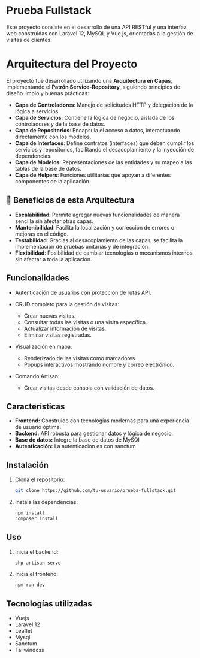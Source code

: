 # Prueba Fullstack

Este proyecto consiste en el desarrollo de una API RESTful y una interfaz web construidas con Laravel 12, MySQL y Vue.js, orientadas a la gestión de visitas de clientes.

# Arquitectura del Proyecto

El proyecto fue desarrollado utilizando una **Arquitectura en Capas**, implementando el **Patrón Service-Repository**, siguiendo principios de diseño limpio y buenas prácticas:

- **Capa de Controladores**: Manejo de solicitudes HTTP y delegación de la lógica a servicios.
- **Capa de Servicios**: Contiene la lógica de negocio, aislada de los controladores y de la base de datos.
- **Capa de Repositorios**: Encapsula el acceso a datos, interactuando directamente con los modelos.
- **Capa de Interfaces**: Define contratos (interfaces) que deben cumplir los servicios y repositorios, facilitando el desacoplamiento y la inyección de dependencias.
- **Capa de Modelos**: Representaciones de las entidades y su mapeo a las tablas de la base de datos.
- **Capa de Helpers**: Funciones utilitarias que apoyan a diferentes componentes de la aplicación.

## 🎯 Beneficios de esta Arquitectura
- **Escalabilidad**: Permite agregar nuevas funcionalidades de manera sencilla sin afectar otras capas.
- **Mantenibilidad**: Facilita la localización y corrección de errores o mejoras en el código.
- **Testabilidad**: Gracias al desacoplamiento de las capas, se facilita la implementación de pruebas unitarias y de integración.
- **Flexibilidad**: Posibilidad de cambiar tecnologías o mecanismos internos sin afectar a toda la aplicación.


## Funcionalidades
- Autenticación de usuarios con protección de rutas API.
- CRUD completo para la gestión de visitas:
    - Crear nuevas visitas.
    - Consultar todas las visitas o una visita específica.
    - Actualizar información de visitas.
    - Eliminar visitas registradas.

- Visualización en mapa:

    - Renderizado de las visitas como marcadores.
    - Popups interactivos mostrando nombre y correo electrónico.

- Comando Artisan:
    - Crear visitas desde consola con validación de datos.

## Características

- **Frontend:** Construido con tecnologías modernas para una experiencia de usuario óptima.
- **Backend:** API robusta para gestionar datos y lógica de negocio.
- **Base de datos:** Integre la base de datos de MySQl
- **Autenticación:** La autenticacion es con sanctum

## Instalación

1. Clona el repositorio:
    ```bash
    git clone https://github.com/tu-usuario/prueba-fullstack.git
    ```
2. Instala las dependencias:
    ```bash
    npm install
    composer install
    ```

## Uso

1. Inicia el backend:
    ```bash
    php artisan serve
    ```
2. Inicia el frontend:
    ```bash
    npm run dev
    ```

## Tecnologías utilizadas

- Vuejs
- Laravel 12
- Leaflet
- Mysql
- Sanctum
- Tailwindcss
